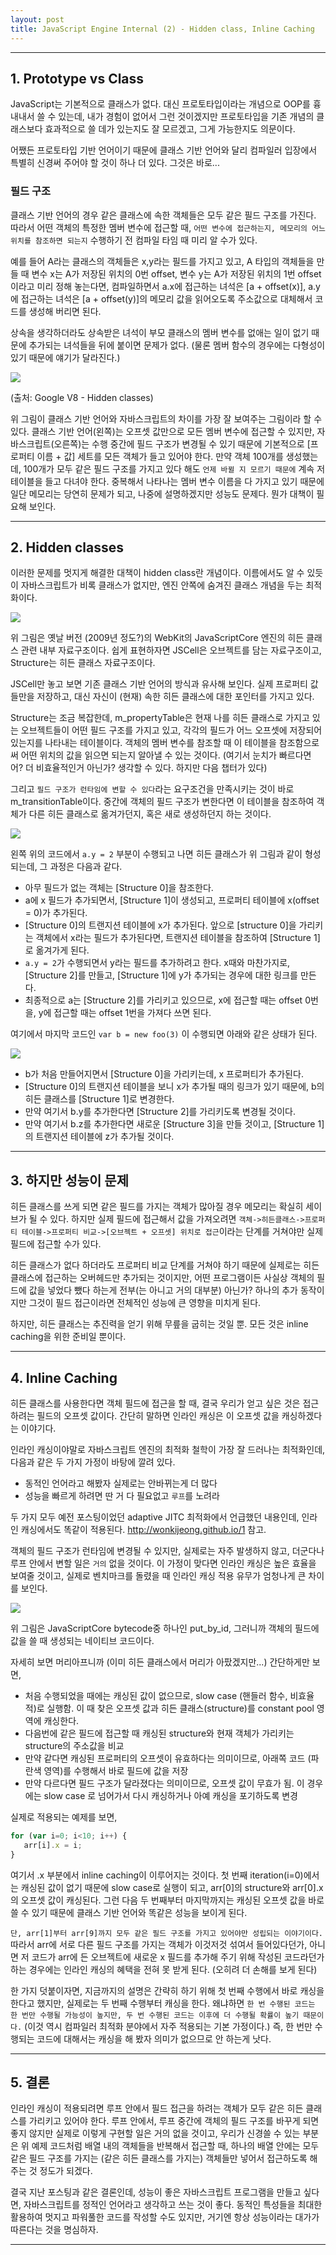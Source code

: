 ```yaml
---
layout: post
title: JavaScript Engine Internal (2) - Hidden class, Inline Caching
---
```


---

## 1. Prototype vs Class
JavaScript는 기본적으로 클래스가 없다. 대신 프로토타입이라는 개념으로 OOP를 흉내내서 쓸 수 있는데, 내가 경험이 없어서 그런 것이겠지만 프로토타입을 기존 개념의 클래스보다 효과적으로 쓸 데가 있는지도 잘 모르겠고, 그게 가능한지도 의문이다.

어쨌든 프로토타입 기반 언어이기 때문에 클래스 기반 언어와 달리 컴파일러 입장에서 특별히 신경써 주어야 할 것이 하나 더 있다. 그것은 바로...

### 필드 구조
클래스 기반 언어의 경우 같은 클래스에 속한 객체들은 모두 같은 필드 구조를 가진다. 따라서 어떤 객체의 특정한 멤버 변수에 접근할 때, `어떤 변수에 접근하는지, 메모리의 어느 위치를 참조하면 되는지` 수행하기 전 컴파일 타임 때 미리 알 수가 있다. 

예를 들어 A라는 클래스의 객체들은 x,y라는 필드를 가지고 있고, A 타입의 객체들을 만들 때 변수 x는 A가 저장된 위치의 0번 offset, 변수 y는 A가 저장된 위치의 1번 offset이라고 미리 정해 놓는다면, 컴파일하면서 a.x에 접근하는 녀석은 [a + offset(x)], a.y에 접근하는 녀석은 [a + offset(y)]의 메모리 값을 읽어오도록 주소값으로 대체해서 코드를 생성해 버리면 된다. 

상속을 생각하더라도 상속받은 녀석이 부모 클래스의 멤버 변수를 없애는 일이 없기 때문에 추가되는 녀석들을 뒤에 붙이면 문제가 없다. (물론 멤버 함수의 경우에는 다형성이 있기 때문에 얘기가 달라진다.) 

<img src="/public/images/20160321/hidden_class1.png">  

(출처: Google V8 - Hidden classes)

위 그림이 클래스 기반 언어와 자바스크립트의 차이를 가장 잘 보여주는 그림이라 할 수 있다. 클래스 기반 언어(왼쪽)는 오프셋 값만으로 모든 멤버 변수에 접근할 수 있지만, 자바스크립트(오른쪽)는 수행 중간에 필드 구조가 변경될 수 있기 때문에 기본적으로 [프로퍼티 이름 + 값] 세트를 모든 객체가 들고 있어야 한다. 만약 객체 100개를 생성했는데, 100개가 모두 같은 필드 구조를 가지고 있다 해도 `언제 바뀔 지 모르기 때문에` 계속 저 테이블을 들고 다녀야 한다. 중복해서 나타나는 멤버 변수 이름을 다 가지고 있기 때문에 일단 메모리는 당연히 문제가 되고, 나중에 설명하겠지만 성능도 문제다. 뭔가 대책이 필요해 보인다.

---

## 2. Hidden classes
이러한 문제를 멋지게 해결한 대책이 hidden class란 개념이다. 이름에서도 알 수 있듯이 자바스크립트가 비록 클래스가 없지만, 엔진 안쪽에 숨겨진 클래스 개념을 두는 최적화이다.
 
<img src="/public/images/20160321/hidden_class2.png"> 

위 그림은 옛날 버전 (2009년 정도?)의 WebKit의 JavaScriptCore 엔진의 히든 클래스 관련 내부 자료구조이다. 쉽게 표현하자면 JSCell은 오브젝트를 담는 자료구조이고, Structure는 히든 클래스 자료구조이다.

JSCell만 놓고 보면 기존 클래스 기반 언어의 방식과 유사해 보인다. 실제 프로퍼티 값들만을 저장하고, 대신 자신이 (현재) 속한 히든 클래스에 대한 포인터를 가지고 있다.

Structure는 조금 복잡한데, m_propertyTable은 현재 나를 히든 클래스로 가지고 있는 오브젝트들이 어떤 필드 구조를 가지고 있고, 각각의 필드가 어느 오프셋에 저장되어 있는지를 나타내는 테이블이다. 객체의 멤버 변수를 참조할 때 이 테이블을 참조함으로써 어떤 위치의 값을 읽으면 되는지 알아낼 수 있는 것이다. (여기서 눈치가 빠르다면 어? 더 비효율적인거 아닌가? 생각할 수 있다. 하지만 다음 챕터가 있다)

그리고 `필드 구조가 런타임에 변할 수 있다`라는 요구조건을 만족시키는 것이 바로 m_transitionTable이다. 중간에 객체의 필드 구조가 변한다면 이 테이블을 참조하여 객체가 다른 히든 클래스로 옮겨가던지, 혹은 새로 생성하던지 하는 것이다.

<img src="/public/images/20160321/hidden_class3.png"> 

왼쪽 위의 코드에서 `a.y = 2` 부분이 수행되고 나면 히든 클래스가 위 그림과 같이 형성되는데, 그 과정은 다음과 같다.
- 아무 필드가 없는 객체는 [Structure 0]을 참조한다.
- a에 x 필드가 추가되면서, [Structure 1]이 생성되고, 프로퍼티 테이블에 x(offset = 0)가 추가된다.
- [Structure 0]의 트랜지션 테이블에 x가 추가된다. 앞으로 [structure 0]을 가리키는 객체에서 x라는 필드가 추가된다면, 트랜지션 테이블을 참조하여 [Structure 1]로 옮겨가게 된다.
- `a.y = 2`가 수행되면서 y라는 필드를 추가하려고 한다. x때와 마찬가지로, [Structure 2]를 만들고, [Structure 1]에 y가 추가되는 경우에 대한 링크를 만든다.
- 최종적으로 a는 [Structure 2]를 가리키고 있으므로, x에 접근할 때는 offset 0번을, y에 접근할 때는 offset 1번을 가져다 쓰면 된다.

여기에서 마지막 코드인 `var b = new foo(3)` 이 수행되면 아래와 같은 상태가 된다.

<img src="/public/images/20160321/hidden_class4.png"> 

- b가 처음 만들어지면서 [Structure 0]을 가리키는데, x 프로퍼티가 추가된다. 
- [Structure 0]의 트랜지션 테이블을 보니 x가 추가될 때의 링크가 있기 때문에,  b의 히든 클래스를 [Structure 1]로 변경한다.
- 만약 여기서 b.y를 추가한다면 [Structure 2]를 가리키도록 변경될 것이다.
- 만약 여기서 b.z를 추가한다면 새로운 [Structure 3]을 만들 것이고, [Structure 1]의 트랜지션 테이블에 z가 추가될 것이다.

---

## 3. 하지만 성능이 문제
히든 클래스를 쓰게 되면 같은 필드를 가지는 객체가 많아질 경우 메모리는 확실히 세이브가 될 수 있다. 하지만 실제 필드에 접근해서 값을 가져오려면 `객체->히든클래스->프로퍼티 테이블->프로퍼티 비교->[오브젝트 + 오프셋] 위치로 접근`이라는 단계를 거쳐야만 실제 필드에 접근할 수가 있다. 

히든 클래스가 없다 하더라도 프로퍼티 비교 단계를 거쳐야 하기 때문에 실제로는 히든 클래스에 접근하는 오버헤드만 추가되는 것이지만, 어떤 프로그램이든 사실상 객체의 필드에 값을 넣었다 뺐다 하는게 전부(는 아니고 거의 대부분) 아닌가? 하나의 추가 동작이지만 그것이 필드 접근이라면 전체적인 성능에 큰 영향을 미치게 된다.

하지만, 히든 클래스는 추진력을 얻기 위해 무릎을 굽히는 것일 뿐. 모든 것은 inline caching을 위한 준비일 뿐이다.

---

## 4. Inline Caching
히든 클래스를 사용한다면 객체 필드에 접근을 할 때, 결국 우리가 얻고 싶은 것은 접근하려는 필드의 오프셋 값이다. 간단히 말하면 인라인 캐싱은 이 오프셋 값을 캐싱하겠다는 이야기다.

인라인 캐싱이야말로 자바스크립트 엔진의 최적화 철학이 가장 잘 드러나는 최적화인데, 다음과 같은 두 가지 가정이 바탕에 깔려 있다.

- 동적인 언어라고 해봤자 실제로는 안바뀌는게 더 많다
- 성능을 빠르게 하려면 딴 거 다 필요없고 `루프`를 노려라

두 가지 모두 예전 포스팅이었던 adaptive JITC 최적화에서 언급했던 내용인데, 인라인 캐싱에서도 똑같이 적용된다. http://wonkijeong.github.io/1 참고.

객체의 필드 구조가 런타임에 변경될 수 있지만, 실제로는 자주 발생하지 않고, 더군다나 루프 안에서 변할 일은 `거의` 없을 것이다. 이 가정이 맞다면 인라인 캐싱은 높은 효율을 보여줄 것이고, 실제로 벤치마크를 돌렸을 때 인라인 캐싱 적용 유무가 엄청나게 큰 차이를 보인다.

<img src="/public/images/20160321/inline_caching.png"> 

위 그림은 JavaScriptCore bytecode중 하나인 put_by_id, 그러니까 객체의 필드에 값을 쓸 때 생성되는 네이티브 코드이다.

자세히 보면 머리아프니까 (이미 히든 클래스에서 머리가 아팠겠지만...) 간단하게만 보면,

- 처음 수행되었을 때에는 캐싱된 값이 없으므로, slow case (핸들러 함수, 비효율적)로 실행함. 이 때 찾은 오프셋 값과 히든 클래스(structure)를 constant pool 영역에 캐싱한다.
- 다음번에 같은 필드에 접근할 때 캐싱된 structure와 현재 객체가 가리키는 structure의 주소값을 비교
- 만약 같다면 캐싱된 프로퍼티의 오프셋이 유효하다는 의미이므로, 아래쪽 코드 (파란색 영역)를 수행해서 바로 필드에 값을 저장
- 만약 다르다면 필드 구조가 달라졌다는 의미이므로, 오프셋 값이 무효가 됨. 이 경우에는 slow case 로 넘어가서 다시 캐싱하거나 아예 캐싱을 포기하도록 변경

실제로 적용되는 예제를 보면,
```javascript
for (var i=0; i<10; i++) {
   arr[i].x = i;
}
```
여기서 .x 부분에서 inline caching이 이루어지는 것이다. 첫 번째 iteration(i=0)에서는 캐싱된 값이 없기 때문에 slow case로 실행이 되고, arr[0]의 structure와 arr[0].x의 오프셋 값이 캐싱된다. 그런 다음 두 번째부터 마지막까지는 캐싱된 오프셋 값을 바로 쓸 수 있기 때문에 클래스 기반 언어와 똑같은 성능을 보이게 된다. 

`단, arr[1]부터 arr[9]까지 모두 같은 필드 구조를 가지고 있어야만 성립되는 이야기이다.` 따라서 arr에 서로 다른 필드 구조를 가지는 객체가 이것저것 섞여서 들어있다던가, 아니면 저 코드가 arr에 든 오브젝트에 새로운 x 필드를 추가해 주기 위해 작성된 코드라던가 하는 경우에는 인라인 캐싱의 혜택을 전혀 못 받게 된다. (오히려 더 손해를 보게 된다)

한 가지 덧붙이자면, 지금까지의 설명은 간략히 하기 위해 첫 번째 수행에서 바로 캐싱을 한다고 했지만, 실제로는 두 번째 수행부터 캐싱을 한다. 왜냐하면 `한 번 수행된 코드는 한 번만 수행될 가능성이 높지만, 두 번 수행된 코드는 이후에 더 수행될 확률이 높기 때문이다.` (이것 역시 컴파일러 최적화 분야에서 자주 적용되는 기본 가정이다.) 즉, 한 번만 수행되는 코드에 대해서는 캐싱을 해 봤자 의미가 없으므로 안 하는게 낫다.

---

## 5. 결론
인라인 캐싱이 적용되려면 루프 안에서 필드 접근을 하려는 객체가 모두 같은 히든 클래스를 가리키고 있어야 한다. 루프 안에서, 루프 중간에 객체의 필드 구조를 바꾸게 되면 좋지 않지만 실제로 이렇게 구현할 일은 거의 없을 것이고, 우리가 신경쓸 수 있는 부분은 위 예제 코드처럼 배열 내의 객체들을 반복해서 접근할 때, 하나의 배열 안에는 모두 같은 필드 구조를 가지는 (같은 히든 클래스를 가지는) 객체들만 넣어서 접근하도록 해 주는 것 정도가 되겠다.

결국 지난 포스팅과 같은 결론인데, 성능이 좋은 자바스크립트 프로그램을 만들고 싶다면, 자바스크립트를 정적인 언어라고 생각하고 쓰는 것이 좋다. 동적인 특성들을 최대한 활용하여 멋지고 파워풀한 코드를 작성할 수도 있지만, 거기엔 항상 성능이라는 대가가 따른다는 것을 명심하자.

---
